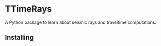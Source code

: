
# TTimeRays #

A Python package to learn about seismic rays and traveltime computations.

## Installing ##
